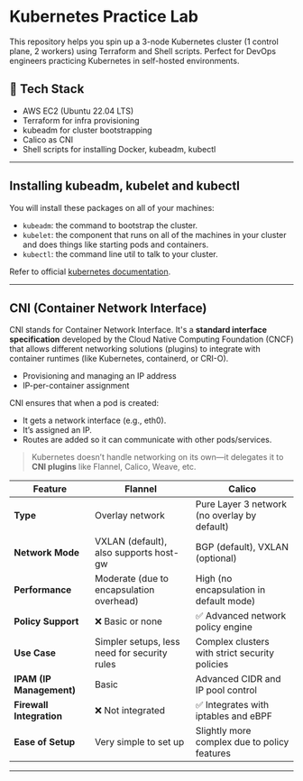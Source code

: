 # Kubernetes Practice Lab

This repository helps you spin up a 3-node Kubernetes cluster (1 control plane, 2 workers) using Terraform and Shell scripts. Perfect for DevOps engineers practicing Kubernetes in self-hosted environments.

## 🔧 Tech Stack

- AWS EC2 (Ubuntu 22.04 LTS)
- Terraform for infra provisioning
- kubeadm for cluster bootstrapping
- Calico as CNI
- Shell scripts for installing Docker, kubeadm, kubectl

---

## Installing kubeadm, kubelet and kubectl

You will install these packages on all of your machines:

- `kubeadm`: the command to bootstrap the cluster.
- `kubelet`: the component that runs on all of the machines in your cluster and does things like starting pods and containers.
- `kubectl`: the command line util to talk to your cluster.

Refer to official [kubernetes documentation](https://kubernetes.io/docs/setup/production-environment/tools/kubeadm/install-kubeadm/).

---

## CNI (Container Network Interface)

CNI stands for Container Network Interface. It's a **standard interface specification** developed by the Cloud Native Computing Foundation (CNCF) that allows different networking solutions (plugins) to integrate with container runtimes (like Kubernetes, containerd, or CRI-O).

- Provisioning and managing an IP address
- IP-per-container assignment

CNI ensures that when a pod is created:

- It gets a network interface (e.g., eth0).
- It’s assigned an IP.
- Routes are added so it can communicate with other pods/services.

> Kubernetes doesn’t handle networking on its own—it delegates it to **CNI plugins** like Flannel, Calico, Weave, etc.

| Feature                  | **Flannel**                                  | **Calico**                                     |
| ------------------------ | -------------------------------------------- | ---------------------------------------------- |
| **Type**                 | Overlay network                              | Pure Layer 3 network (no overlay by default)   |
| **Network Mode**         | VXLAN (default), also supports host-gw       | BGP (default), VXLAN (optional)                |
| **Performance**          | Moderate (due to encapsulation overhead)     | High (no encapsulation in default mode)        |
| **Policy Support**       | ❌ Basic or none                             | ✅ Advanced network policy engine              |
| **Use Case**             | Simpler setups, less need for security rules | Complex clusters with strict security policies |
| **IPAM (IP Management)** | Basic                                        | Advanced CIDR and IP pool control              |
| **Firewall Integration** | ❌ Not integrated                            | ✅ Integrates with iptables and eBPF           |
| **Ease of Setup**        | Very simple to set up                        | Slightly more complex due to policy features   |

---
